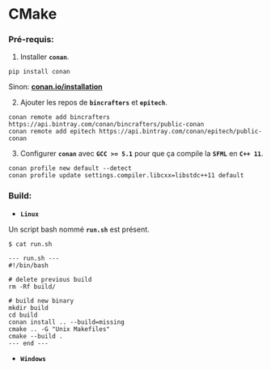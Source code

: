 # CMake



### Pré-requis:

1. Installer **`conan`**.

```
pip install conan
```

Sinon: [**conan.io/installation**](https://docs.conan.io/en/latest/installation.html)

2. Ajouter les repos de **`bincrafters`** et **`epitech`**.

```
conan remote add bincrafters https://api.bintray.com/conan/bincrafters/public-conan
conan remote add epitech https://api.bintray.com/conan/epitech/public-conan
```

3. Configurer **`conan`** avec  **`GCC >= 5.1`** pour que ça compile la **`SFML`** en **`C++ 11`**.

```
conan profile new default --detect
conan profile update settings.compiler.libcxx=libstdc++11 default
```



### Build:

* **`Linux`**

Un script bash nommé **`run.sh`** est présent.

```
$ cat run.sh

--- run.sh ---
#!/bin/bash

# delete previous build
rm -Rf build/

# build new binary
mkdir build
cd build
conan install .. --build=missing
cmake .. -G "Unix Makefiles"
cmake --build .
--- end ---
```



* **`Windows`**